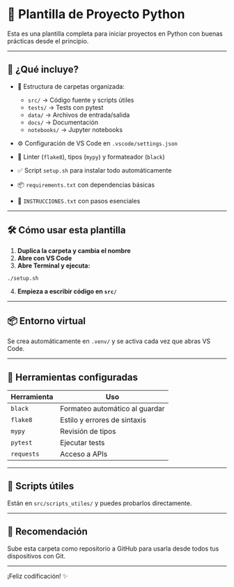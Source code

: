 # 🐍 Plantilla de Proyecto Python

Esta es una plantilla completa para iniciar proyectos en Python con buenas prácticas desde el principio.

---

## 🚀 ¿Qué incluye?

- 📁 Estructura de carpetas organizada:
  - `src/` → Código fuente y scripts útiles
  - `tests/` → Tests con pytest
  - `data/` → Archivos de entrada/salida
  - `docs/` → Documentación
  - `notebooks/` → Jupyter notebooks

- ⚙️ Configuración de VS Code en `.vscode/settings.json`
- 🧪 Linter (`flake8`), tipos (`mypy`) y formateador (`black`)
- ✅ Script `setup.sh` para instalar todo automáticamente
- 📦 `requirements.txt` con dependencias básicas
- 📜 `INSTRUCCIONES.txt` con pasos esenciales

---

## 🛠️ Cómo usar esta plantilla

1. **Duplica la carpeta y cambia el nombre**
2. **Abre con VS Code**
3. **Abre Terminal y ejecuta:**

```bash
./setup.sh

```

4. **Empieza a escribir código en `src/`**

---

## 📦 Entorno virtual

Se crea automáticamente en `.venv/` y se activa cada vez que abras VS Code.

---

## 🧪 Herramientas configuradas

| Herramienta | Uso |
|------------|-----|
| `black`    | Formateo automático al guardar |
| `flake8`   | Estilo y errores de sintaxis |
| `mypy`     | Revisión de tipos |
| `pytest`   | Ejecutar tests |
| `requests` | Acceso a APIs |

---

## 📂 Scripts útiles

Están en `src/scripts_utiles/` y puedes probarlos directamente.

---

## 🧠 Recomendación

Sube esta carpeta como repositorio a GitHub para usarla desde todos tus dispositivos con Git.

---

¡Feliz codificación! ✨
